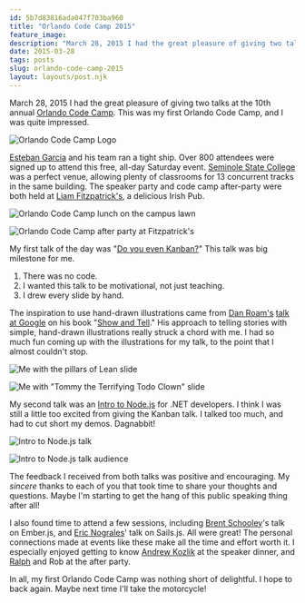 ```yaml
---
id: 5b7d83816ada047f703ba960
title: "Orlando Code Camp 2015"
feature_image: 
description: "March 28, 2015 I had the great pleasure of giving two talks at the 10th annual Orlando Code Camp. This was my first Orlando Code Camp, and…"
date: 2015-03-28
tags: posts
slug: orlando-code-camp-2015
layout: layouts/post.njk
---
```


March 28, 2015 I had the great pleasure of giving two talks at the 10th annual [Orlando Code Camp](http://orlandocodecamp.com/). This was my first Orlando Code Camp, and I was quite impressed.

![Orlando Code Camp Logo](/content/images/2015/03/IMG_5918-1.jpg)

[Esteban Garcia](https://twitter.com/EstebanFGarcia) and his team ran a tight ship. Over 800 attendees were signed up to attend this free, all-day Saturday event. [Seminole State College](https://www.seminolestate.edu/) was a perfect venue, allowing plenty of classrooms for 13 concurrent tracks in the same building. The speaker party and code camp after-party were both held at [Liam Fitzpatrick's](http://www.liamfitzpatricks.com/), a delicious Irish Pub.

![Orlando Code Camp lunch on the campus lawn](/content/images/2015/03/IMG_5910_2.JPG)

![Orlando Code Camp after party at Fitzpatrick's](/content/images/2015/03/IMG_5917.JPG)

My first talk of the day was "[Do you even Kanban?](https://speakerdeck.com/reverentgeek/do-you-even-kanban)" This talk was big milestone for me.

1. There was no code.
2. I wanted this talk to be motivational, not just teaching.
3. I drew every slide by hand.

The inspiration to use hand-drawn illustrations came from [Dan Roam's](http://www.danroam.com/) [talk at Google](https://www.youtube.com/watch?v=Y1SMm4mOV9A) on his book "[Show and Tell](http://www.amazon.com/Show-Tell-Everybody-Extraordinary-Presentations/dp/1591846854/)." His approach to telling stories with simple, hand-drawn illustrations really struck a chord with me. I had so much fun coming up with the illustrations for my talk, to the point that I almost couldn't stop.

![Me with the pillars of Lean slide](/content/images/2015/03/mkilby_2015-Mar-28.jpg)

![Me with "Tommy the Terrifying Todo Clown" slide](/content/images/2015/03/sjbaca3_2015-Mar-28.jpg)

My second talk was an [Intro to Node.js](https://speakerdeck.com/reverentgeek/intro-to-node-dot-js-for-net-developers) for .NET developers. I think I was still a little too excited from giving the Kanban talk. I talked too much, and had to cut short my demos. Dagnabbit!

![Intro to Node.js talk](/content/images/2015/03/mattkingit_2015-Mar-28.jpg)

![Intro to Node.js talk audience](/content/images/2015/03/IMG_5908_2.JPG)

The feedback I received from both talks was positive and encouraging. My _sincere_ thanks to each of you that took time to share your thoughts and questions. Maybe I'm starting to get the hang of this public speaking thing after all!

I also found time to attend a few sessions, including [Brent Schooley](https://twitter.com/brentschooley)'s talk on Ember.js, and [Eric Nograles](https://twitter.com/grales)' talk on Sails.js. All were great! The personal connections made at events like these make all the time and effort worth it. I especially enjoyed getting to know [Andrew Kozlik](https://twitter.com/codefortravel) at the speaker dinner, and [Ralph](https://twitter.com/ralphwilliams) and Rob at the after party.

In all, my first Orlando Code Camp was nothing short of delightful. I hope to back again. Maybe next time I'll take the motorcycle!
